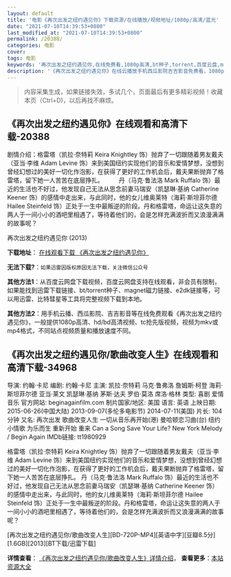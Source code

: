 ```yaml
---
layout: default
title: '电影《再次出发之纽约遇见你》下载资源/在线播放/视频地址/1080p/高清/蓝光'
date: "2021-07-10T14:39:53+0800"
last_modified_at: "2021-07-10T14:39:53+0800"
permalink: /20388/
categories: 电影
cover:
tags: 电影
keywords: '再次出发之纽约遇见你,在线免费看,1080p高清,bt种子,torrent,百度云盘,magnet,磁力链,迅雷下载资源'
description: '《再次出发之纽约遇见你》在线云播放手机西瓜影院吉吉影音免费看，1080p高清bd/hd未删减完整版和tc抢先枪版，mkv/mp4格式，附带bt/torrent种子、magnet/磁力链、百度云盘、网盘资源迅雷下载链接'
---
```


>内容采集生成，如果链接失效，多试几个，页面最后有更多精彩视频！收藏本页（Ctrl+D)，以后再找不麻烦。


## 《再次出发之纽约遇见你》在线观看和高清下载-20388

剧情介绍：格雷塔（凯拉·奈特莉 Keira Knightley 饰）抛弃了一切跟随着男友戴夫（亚当·李维 Adam Levine 饰）来到美国纽约实现他们的音乐和爱情梦想，没想到曾经幻想过的美好一切化作泡影，在获得了更好的工作机会后，戴夫果断抛弃了格雷塔，留下她一人苦苦在底层挣扎。  　　丹（马克·鲁法洛 Mark Ruffalo 饰）最近的生活也不好过，他发现自己无法从思念前妻马瑞安（凯瑟琳·基纳 Catherine Keener 饰）的感情中走出来，与此同时，他的女儿维奥莱特（海莉·斯坦菲尔德 Hailee Steinfeld 饰）正处于一生中最叛逆的阶段。丹和格雷塔，命运让这失意的两人于一间小小的酒吧里相遇了，等待着他们的，会是怎样充满波折而又浪漫满满的故事呢？


再次出发之纽约遇见你 (2013)

**下载地址**： [在线观看下载 《再次出发之纽约遇见你》](https://www.btbtdy.me/btdy/dy1900.html) 


**无法下载?**：`如果迅雷因版权原因无法下载，关注微信公众号 `

**其他方法1**：从百度云网盘下载视频，百度云网盘支持在线观看，非会员有限制，如果能找到迅雷下载链接、bt/torrent种子、magnet磁力链接、e2dk链接等，可以用迅雷、比特彗星等工具将完整视频下载到本地。

**其他方法2**：用手机云播、西瓜影院、吉吉影音等在线免费观看《再次出发之纽约遇见你》，一般提供1080p高清、hd/bd高清视频、tc抢先版视频，视频为mkv或mp4格式，不同站点视频质量和播放速度不同。


## 《再次出发之纽约遇见你/歌曲改变人生》在线观看和高清下载-34968

导演: 约翰·卡尼 编剧: 约翰·卡尼 主演: 凯拉·奈特莉 马克·鲁弗洛 詹姆斯·柯登 海莉·斯坦菲尔德 亚当·莱文 凯瑟琳·基纳 茅斯·达夫 罗伯·莫洛 席洛·格林 类型: 喜剧 爱情 音乐 官方网站: beginagainfilm.com 制片国家/地区: 美国 语言: 英语 上映日期: 2015-06-26(中国大陆) 2013-09-07(多伦多电影节) 2014-07-11(美国) 片长: 104分钟 又名: 再次出发 歌曲改变人生 一切从音乐再开始(港) 曼哈顿恋习曲(台) 纽约小情歌 为乐而生 重新开始 重来 Can a Song Save Your Life? New York Melody / Begin Again IMDb链接: tt1980929

格雷塔（凯拉·奈特莉 Keira Knightley 饰）抛弃了一切跟随着男友戴夫（亚当·李维 Adam Levine 饰）来到美国纽约实现他们的音乐和爱情梦想，没想到曾经幻想过的美好一切化作泡影，在获得了更好的工作机会后，戴夫果断抛弃了格雷塔，留下她一人苦苦在底层挣扎。 丹（马克·鲁法洛 Mark Ruffalo 饰）最近的生活也不好过，他发现自己无法从思念前妻马瑞安（凯瑟琳·基纳 Catherine Keener 饰）的感情中走出来，与此同时，他的女儿维奥莱特（海莉·斯坦菲尔德 Hailee Steinfeld 饰）正处于一生中最叛逆的阶段。丹和格雷塔，命运让这失意的两人于一间小小的酒吧里相遇了，等待着他们的，会是怎样充满波折而又浪漫满满的故事呢？


[再次出发之纽约遇见你/歌曲改变人生][BD-720P-MP4][英语中字][豆瓣8.5分][1.6GB][2013][BT下载/迅雷下载]

**详情查看**： [《再次出发之纽约遇见你/歌曲改变人生》详情介绍](/movie/34968/)， **查看更多**：[本站资源大全](/movie/t/all/)

